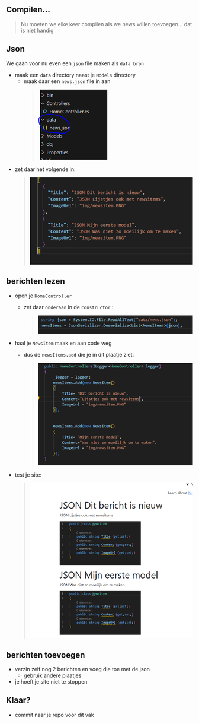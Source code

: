 
## Compilen...

> Nu moeten we elke keer compilen als we news willen toevoegen...
> dat is niet handig


## Json

We gaan voor nu even een `json` file maken als `data bron`

- maak een `data` directory naast je `Models` directory
    - maak daar een `news.json` file in aan
        > ![](img/data.PNG)
- zet daar het volgende in:
    > ![](img/jsonnews.PNG)

## berichten lezen

- open je `HomeController`
    - zet daar `onderaan` in de `constructor` :
        > ![](img/readnews.PNG)

- haal je `NewsItem`  maak en aan code weg
    - dus de `newsItems.add` die je in dit plaatje ziet:
        >![](img/add.PNG)
- test je site:
    >![](img/uitjson.PNG)


## berichten toevoegen

- verzin zelf nog 2 berichten en voeg die toe met de json
    - gebruik andere plaatjes
- je hoeft je site niet te stoppen

## Klaar?

- commit naar je repo voor dit vak